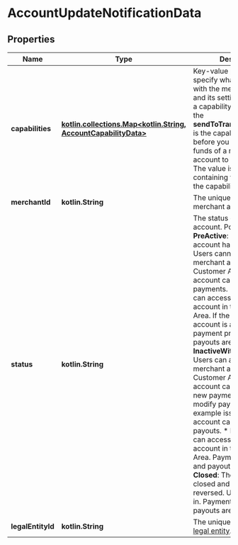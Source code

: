 
# AccountUpdateNotificationData

## Properties
Name | Type | Description | Notes
------------ | ------------- | ------------- | -------------
**capabilities** | [**kotlin.collections.Map&lt;kotlin.String, AccountCapabilityData&gt;**](AccountCapabilityData.md) | Key-value pairs that specify what you can do with the merchant account and its settings. The key is a capability. For example, the **sendToTransferInstrument** is the capability required before you can pay out the funds of a merchant account to a [bank account](https://docs.adyen.com/api-explorer/legalentity/latest/post/transferInstruments). The value is an object containing the settings for the capability. | 
**merchantId** | **kotlin.String** | The unique identifier of the merchant account. | 
**status** | **kotlin.String** | The status of the merchant account.  Possible values:  * **PreActive**: The merchant account has been created. Users cannot access the merchant account in the Customer Area. The account cannot process payments. * **Active**: Users can access the merchant account in the Customer Area. If the company account is also **Active**, then payment processing and payouts are enabled. * **InactiveWithModifications**: Users can access the merchant account in the Customer Area. The account cannot process new payments but can still modify payments, for example issue refunds. The account can still receive payouts. * **Inactive**: Users can access the merchant account in the Customer Area. Payment processing and payouts are disabled. * **Closed**: The account is closed and this cannot be reversed. Users cannot log in. Payment processing and payouts are disabled. | 
**legalEntityId** | **kotlin.String** | The unique identifier of the [legal entity](https://docs.adyen.com/api-explorer/legalentity/latest/post/legalEntities#responses-200-id). |  [optional]



